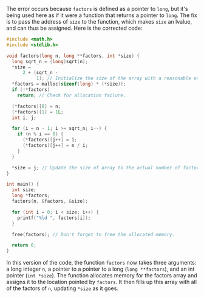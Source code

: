 The error occurs because `factors` is defined as a pointer to `long`, but it's being used here as if it were a function that returns a pointer to `long`. The fix is to pass the address of `size` to the function, which makes `size` an lvalue, and can thus be assigned. Here is the corrected code:

```c
#include <math.h>
#include <stdlib.h>

void factors(long n, long **factors, int *size) {
  long sqrt_n = (long)sqrt(n);
  *size =
      2 + (sqrt_n -
           1); // Initialize the size of the array with a reasonable estimate.
  *factors = malloc(sizeof(long) * (*size));
  if (!*factors)
    return; // Check for allocation failure.

  (*factors)[0] = n;
  (*factors)[1] = 1L;
  int i, j;

  for (i = n - 1; i >= sqrt_n; i--) {
    if (n % i == 0) {
      (*factors)[j++] = i;
      (*factors)[j++] = n / i;
    }
  }

  *size = j; // Update the size of array to the actual number of factors found.
}

int main() {
  int size;
  long *factors;
  factors(n, &factors, &size);

  for (int i = 0; i < size; i++) {
    printf("%ld ", factors[i]);
  }

  free(factors); // Don't forget to free the allocated memory.

  return 0;
}
```

In this version of the code, the function `factors` now takes three arguments: a long integer `n`, a pointer to a pointer to a long (`long **factors`), and an int pointer (`int *size`). The function allocates memory for the factors array and assigns it to the location pointed by `factors`. It then fills up this array with all of the factors of `n`, updating `*size` as it goes.
